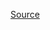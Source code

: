 [Source](http://web.archive.org/web/20230315102607/https://docs.bigbluebutton.org/2.4/architecture.html)
